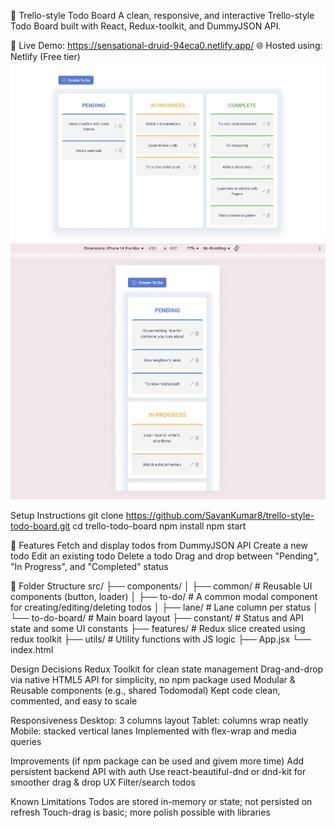 📝 Trello-style Todo Board
A clean, responsive, and interactive Trello-style Todo Board built with React, Redux-toolkit, and DummyJSON API.

🔗 Live Demo: https://sensational-druid-94eca0.netlify.app/
🌐 Hosted using: Netlify (Free tier)
![App Preview Desktop](./preview/desktop.png)
![App Preview Mobile](./preview/mobile.png)


Setup Instructions
git clone https://github.com/SavanKumar8/trello-style-todo-board.git
cd trello-todo-board
npm install
npm start

🚀 Features
Fetch and display todos from DummyJSON API
Create a new todo
Edit an existing todo
Delete a todo
Drag and drop between "Pending", "In Progress", and "Completed" status

📂 Folder Structure
src/
├── components/
│ ├── common/ # Reusable UI components (button, loader)
│ ├── to-do/ # A common modal component for creating/editing/deleting todos
│ ├── lane/ # Lane column per status
│ └── to-do-board/ # Main board layout
├── constant/ # Status and API state and some UI constants
├── features/ # Redux slice created using redux toolkit
├── utils/ # Utility functions with JS logic
├── App.jsx
└── index.html

Design Decisions
Redux Toolkit for clean state management
Drag-and-drop via native HTML5 API for simplicity, no npm package used
Modular & Reusable components (e.g., shared Todomodal)
Kept code clean, commented, and easy to scale

Responsiveness
Desktop: 3 columns layout
Tablet: columns wrap neatly
Mobile: stacked vertical lanes
Implemented with flex-wrap and media queries

Improvements (if npm package can be used and givem more time)
Add persistent backend API with auth
Use react-beautiful-dnd or dnd-kit for smoother drag & drop UX
Filter/search todos

Known Limitations
Todos are stored in-memory or state; not persisted on refresh
Touch-drag is basic; more polish possible with libraries
